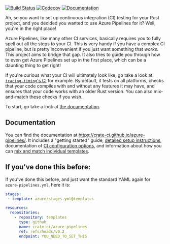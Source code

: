 [![Build Status](https://dev.azure.com/crate-ci/crate-ci/_apis/build/status/azure-pipelines?branchName=master)](https://dev.azure.com/crate-ci/crate-ci/_build/latest?definitionId=3&branchName=master)
[![Codecov](https://codecov.io/github/crate-ci/azure-pipelines/coverage.svg?branch=master)](https://codecov.io/gh/crate-ci/azure-pipelines)
[![Documentation](https://img.shields.io/badge/documentation-here-blue.svg)](https://crate-ci.github.io/azure-pipelines/)

Ah, so you want to set up continuous integration (CI) testing for your
Rust project, and you decided you wanted to use Azure Pipelines for it?
Well, you're in the right place!

Azure Pipelines, like many other CI services, basically requires you to
fully spell out all the steps to your CI. This is very handy if you have
a complex CI pipeline, but is pretty inconvenient if you just want
something that _works_. This project aims to bridge that gap. It also
tries to guide you through how to even get Azure Pipelines set up in the
first place, which can be a daunting thing to get right!

If you're curious what your CI will ultimately look like, go take a look
at [`tracing-timing`'s
CI](https://dev.azure.com/jonhoo/jonhoo/_build/latest?definitionId=1&branchName=master)
for example. By default, it tests on all platforms, checks that your
code compiles with and without any features it may have, and ensures
that your code works with an older Rust version. You can also
mix-and-match these checks if you wish.

To start, go take a look at [the documentation](https://crate-ci.github.io/azure-pipelines/).

## Documentation

You can find the documentation at
https://crate-ci.github.io/azure-pipelines/. It includes a "getting
started" guide, [detailed setup
instructions](https://crate-ci.github.io/azure-pipelines/setup.html),
documentation of [CI configuration
options](https://crate-ci.github.io/azure-pipelines/configuration.html),
and information about how you can [mix and match individual
templates](https://crate-ci.github.io/azure-pipelines/custom.html).

## If you've done this before:

If you've done this before, and just want the standard YAML again for
`azure-pipelines.yml`, here it is:

```yaml
stages:
 - template: azure/stages.yml@templates

resources:
  repositories:
    - repository: templates
      type: github
      name: crate-ci/azure-pipelines
      ref: refs/heads/v0.2
      endpoint: YOU_NEED_TO_SET_THIS
```
